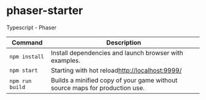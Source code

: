 # phaser-starter
Typescript - Phaser

| Command | Description |
|---------|-------------|
| `npm install` | Install dependencies and launch browser with examples.|
| `npm start` | Starting with hot reload[http://localhost:9999/](http://localhost:9999/) |
| `npm run build` | Builds a minified copy of your game without source maps for production use. |

